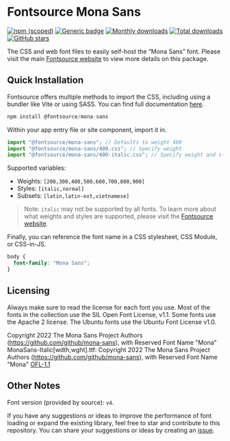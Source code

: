 # Fontsource Mona Sans

[![npm (scoped)](https://img.shields.io/npm/v/@fontsource/mona-sans?color=brightgreen)](https://www.npmjs.com/package/@fontsource/mona-sans) [![Generic badge](https://img.shields.io/badge/fontsource-passing-brightgreen)](https://github.com/fontsource/fontsource) [![Monthly downloads](https://badgen.net/npm/dm/@fontsource/mona-sans)](https://github.com/fontsource/fontsource) [![Total downloads](https://badgen.net/npm/dt/@fontsource/mona-sans)](https://github.com/fontsource/fontsource) [![GitHub stars](https://img.shields.io/github/stars/fontsource/fontsource.svg?style=social&label=Star)](https://github.com/fontsource/fontsource/stargazers)

The CSS and web font files to easily self-host the “Mona Sans” font. Please visit the main [Fontsource website](https://fontsource.org/fonts/mona-sans) to view more details on this package.

## Quick Installation

Fontsource offers multiple methods to import the CSS, including using a bundler like Vite or using SASS. You can find full documentation [here](https://fontsource.org/docs/getting-started/introduction).

```javascript
npm install @fontsource/mona-sans
```

Within your app entry file or site component, import it in.

```javascript
import "@fontsource/mona-sans"; // Defaults to weight 400
import "@fontsource/mona-sans/400.css"; // Specify weight
import "@fontsource/mona-sans/400-italic.css"; // Specify weight and style
```

Supported variables:
- Weights: `[200,300,400,500,600,700,800,900]`
- Styles: `[italic,normal]`
- Subsets: `[latin,latin-ext,vietnamese]`

> Note: `italic` may not be supported by all fonts. To learn more about what weights and styles are supported, please visit the [Fontsource website](https://fontsource.org/fonts/mona-sans).

Finally, you can reference the font name in a CSS stylesheet, CSS Module, or CSS-in-JS.

```css
body {
  font-family: "Mona Sans";
}
```

## Licensing
Always make sure to read the license for each font you use. Most of the fonts in the collection use the SIL Open Font License, v1.1. Some fonts use the Apache 2 license. The Ubuntu fonts use the Ubuntu Font License v1.0.

Copyright 2022 The Mona Sans Project Authors (https://github.com/github/mona-sans), with Reserved Font Name "Mona" MonaSans-Italic[wdth,wght].ttf: Copyright 2022 The Mona Sans Project Authors (https://github.com/github/mona-sans), with Reserved Font Name "Mona"
[OFL-1.1](https://openfontlicense.org)

## Other Notes
Font version (provided by source): `v4`.

If you have any suggestions or ideas to improve the performance of font loading or expand the existing library, feel free to star and contribute to this repository. You can share your suggestions or ideas by creating an [issue](https://github.com/fontsource/fontsource/issues).